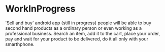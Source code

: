 # WorkInProgress
'Sell and buy' android app (still in progress) people will be able to buy second hand products as a ordinary person or even working as a professional business. Search an item, add it to the cart, place your order, pay and wait for your product to be delivered, do it all only with your smarthphone.
